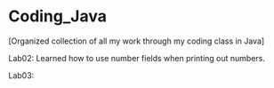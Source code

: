 # Coding_Java
[Organized collection of all my work through my coding class in Java]
  
Lab02: Learned how to use number fields when printing out numbers.

Lab03:
